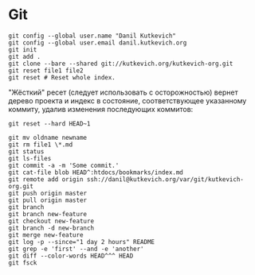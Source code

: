 <!--*- coding: utf-8; -*-->
Git
===

    git config --global user.name "Danil Kutkevich"
    git config --global user.email danil.kutkevich.org
    git init
    git add .
    git clone --bare --shared git://kutkevich.org/kutkevich-org.git
    git reset file1 file2
    git reset # Reset whole index.

"Жёсткий" реcет (следует использовать с осторожностью) вернет дерево
проекта и индекс в состояние, соответствующее указанному коммиту,
удалив изменения последующих коммитов:

    git reset --hard HEAD~1

    git mv oldname newname
    git rm file1 \*.md
    git status
    git ls-files
    git commit -a -m 'Some commit.'
    git cat-file blob HEAD^:htdocs/bookmarks/index.md
    git remote add origin ssh://danil@kutkevich.org/var/git/kutkevich-org.git
    git push origin master
    git pull origin master
    git branch
    git branch new-feature
    git checkout new-feature
    git branch -d new-branch
    git merge new-feature
    git log -p --since="1 day 2 hours" README
    git grep -e 'first' --and -e 'another'
    git diff --color-words HEAD^^^ HEAD
    git fsck

